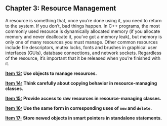 ## Chapter 3: Resource Management

A resource is something that, once you’re done using it, you need to return to the system. If you don’t, bad things happen. In C++ programs, the most commonly used resource is dynamically allocated memory (if you allocate memory and never deallocate it, you’ve got a memory leak), but memory is only one of many resources you must manage. Other common resources include file descriptors, mutex locks, fonts and brushes in graphical user interfaces (GUIs), database connections, and network sockets. Regardless of the resource, it’s important that it be released when you’re finished with it.

[**Item 13:**](https://sahibyar.gitbooks.io/effective-cpp-summary) **Use objects to manage resources.**

[**Item 14:**](https://sahibyar.gitbooks.io/effective-cpp-summary) **Think carefully about copying behavior in resource-managing classes.**

[**Item 15:**](https://sahibyar.gitbooks.io/effective-cpp-summary) **Provide access to raw resources in resource-managing classes.**

[**Item 16:**](https://sahibyar.gitbooks.io/effective-cpp-summary) **Use the same form in corresponding uses of `new` and `delete`.**

[**Item 17:**](https://sahibyar.gitbooks.io/effective-cpp-summary) **Store newed objects in smart pointers in standalone statements.**